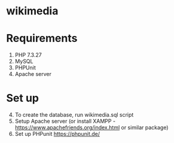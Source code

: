 # wikimedia
# Requirements
1. PHP 7.3.27
2. MySQL
3. PHPUnit
4. Apache server
# Set up

4. To create the database, run wikimedia.sql script
5. Setup Apache server (or install XAMPP - https://www.apachefriends.org/index.html or similar package)
6. Set up PHPunit https://phpunit.de/
